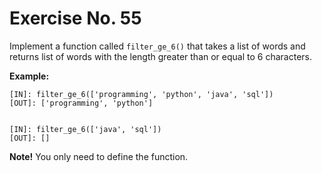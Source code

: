 # Exercise No. 55


Implement a function called `filter_ge_6()` that takes a list of words and returns list of words with the length greater than or equal to 6 characters.


**Example:**


    [IN]: filter_ge_6(['programming', 'python', 'java', 'sql'])
    [OUT]: ['programming', 'python']


    [IN]: filter_ge_6(['java', 'sql'])
    [OUT]: []


**Note!** You only need to define the function.  
